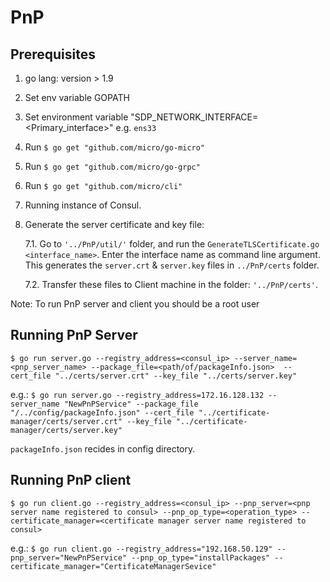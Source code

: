 # PnP

## Prerequisites

1. go lang: version > 1.9
2. Set env variable GOPATH
3. Set environment variable "SDP_NETWORK_INTERFACE=<Primary_interface>" e.g. `ens33`
3. Run `$ go get "github.com/micro/go-micro"`
4. Run `$ go get "github.com/micro/go-grpc"`
5. Run `$ go get "github.com/micro/cli"`
6. Running instance of Consul.
7. Generate the server certificate and key file: 
   
   7.1. Go to `'../PnP/util/'` folder, and run the `GenerateTLSCertificate.go <interface_name>`. Enter the interface name as command line argument. This generates the `server.crt` & `server.key` files in `../PnP/certs` folder.
    
   7.2. Transfer these files to Client machine in the folder: `'../PnP/certs'`.

Note: To run PnP server and client you should be a root user

## Running PnP Server

`$ go run server.go --registry_address=<consul_ip> --server_name=<pnp_server_name> --package_file=<path/of/packageInfo.json>  --cert_file "../certs/server.crt" --key_file "../certs/server.key"`

e.g.: 
`$ go run server.go --registry_address=172.16.128.132 --server_name "NewPnPService" --package_file "/../config/packageInfo.json" --cert_file "../certificate-manager/certs/server.crt" --key_file "../certificate-manager/certs/server.key"`

`packageInfo.json` recides in config directory.

## Running PnP client

`$ go run client.go --registry_address=<consul_ip> --pnp_server=<pnp server name registered to consul> --pnp_op_type=<operation_type> --certificate_manager=<certificate manager server name registered to consul>`

e.g.: 
`$ go run client.go --registry_address="192.168.50.129" --pnp_server="NewPnPService" --pnp_op_type="installPackages" --certificate_manager="CertificateManagerSevice"`
